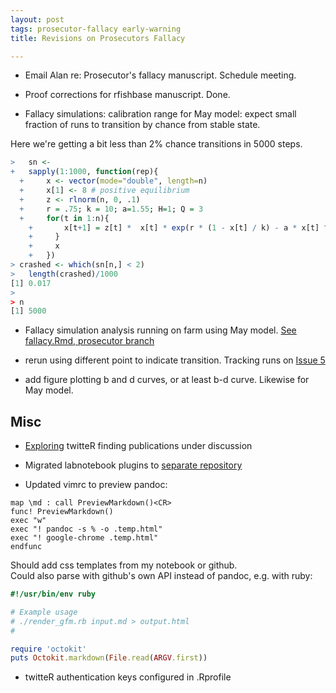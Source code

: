 ```yaml
---
layout: post
tags: prosecutor-fallacy early-warning
title: Revisions on Prosecutors Fallacy

---
```



* Email Alan re: Prosecutor's fallacy manuscript. Schedule meeting.

* Proof corrections for rfishbase manuscript. Done.  

* Fallacy simulations: calibration range for May model: expect small fraction of runs to transition by chance from stable state.  


Here we're getting a bit less than 2% chance transitions in 5000 steps.  

```r
>   sn <- 
+   sapply(1:1000, function(rep){
  +     x <- vector(mode="double", length=n)
  +     x[1] <- 8 # positive equilibrium
  +     z <- rlnorm(n, 0, .1)
  +     r = .75; k = 10; a=1.55; H=1; Q = 3
  +     for(t in 1:n){
    +       x[t+1] = z[t] *  x[t] * exp(r * (1 - x[t] / k) - a * x[t] ^ (Q - 1) / (x[t] ^ Q + H ^ Q)) 
    +     }
    +     x
    +   })
> crashed <- which(sn[n,] < 2)
>   length(crashed)/1000
[1] 0.017
> 
> n
[1] 5000

```


* Fallacy simulation analysis running on farm using May model. [See fallacy.Rmd, prosecutor branch](https://github.com/cboettig/earlywarning/blob/prosecutor/inst/examples/fallacy.Rmd)  
* rerun using different point to indicate transition.  Tracking runs on [Issue 5](https://github.com/cboettig/earlywarning/issues/5)

* add figure plotting b and d curves, or at least b-d curve.  Likewise for May model.   



## Misc

* [Exploring](https://github.com/emhart/ImpacTwit/issues/2) twitteR finding publications under discussion

* Migrated labnotebook plugins to [separate repository](https://github.com/cboettig/jekyll-labnotebook-plugins)

* Updated vimrc to preview pandoc:

```
map \md : call PreviewMarkdown()<CR>
func! PreviewMarkdown()
exec "w"
exec "! pandoc -s % -o .temp.html"
exec "! google-chrome .temp.html"
endfunc
```

Should add css templates from my notebook or github.  
Could also parse with github's own API instead of pandoc, e.g. with ruby:

```ruby
#!/usr/bin/env ruby

# Example usage 
# ./render_gfm.rb input.md > output.html
# 

require 'octokit'
puts Octokit.markdown(File.read(ARGV.first))
```

* twitteR authentication keys configured in .Rprofile 
